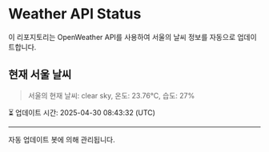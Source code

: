 
# Weather API Status

이 리포지토리는 OpenWeather API를 사용하여 서울의 날씨 정보를 자동으로 업데이트합니다.

## 현재 서울 날씨
> 서울의 현재 날씨: clear sky, 온도: 23.76°C, 습도: 27%

⏳ 업데이트 시간: 2025-04-30 08:43:32 (UTC)

---
자동 업데이트 봇에 의해 관리됩니다.
